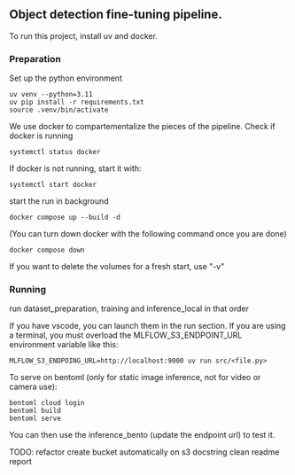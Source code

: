 ## Object detection fine-tuning pipeline.


To run this project, install uv and docker.


### Preparation
Set up the python environment
```
uv venv --python=3.11
uv pip install -r requirements.txt 
source .venv/bin/activate
```


We use docker to compartementalize the pieces of the pipeline.
Check if docker is running
```
systemctl status docker
```
If docker is not running, start it with:
```
systemctl start docker
```
start the run in background
```
docker compose up --build -d
```
(You can turn down docker with the following command once you are done)
```
docker compose down
```
If you want to delete the volumes for a fresh start, use "-v"



### Running
run dataset_preparation, training and inference_local in that order

If you have vscode, you can launch them in the run section.
If you are using a terminal, you must overload the MLFLOW_S3_ENDPOINT_URL environment variable like this:
```
MLFLOW_S3_ENDPOING_URL=http://localhost:9000 uv run src/<file.py>
```

To serve on bentoml (only for static image inference, not for video or camera use):
```
bentoml cloud login
bentoml build
bentoml serve
```

You can then use the inference_bento (update the endpoint url) to test it.








TODO:
refactor
create bucket automatically on s3
docstring
clean readme
report